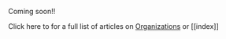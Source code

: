 Coming soon!! 

Click here to for a full list of articles on [Organizations](https://ubuntu.sankofapedia.org/Organizations/) or [[index]]
